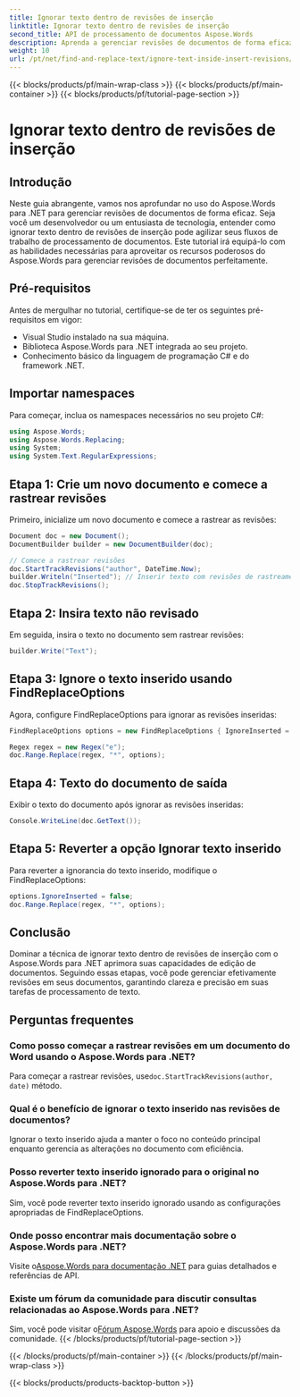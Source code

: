 ```yaml
---
title: Ignorar texto dentro de revisões de inserção
linktitle: Ignorar texto dentro de revisões de inserção
second_title: API de processamento de documentos Aspose.Words
description: Aprenda a gerenciar revisões de documentos de forma eficaz com o Aspose.Words para .NET. Descubra técnicas para ignorar texto dentro de revisões de inserção para edição simplificada.
weight: 10
url: /pt/net/find-and-replace-text/ignore-text-inside-insert-revisions/
---
```


{{< blocks/products/pf/main-wrap-class >}}
{{< blocks/products/pf/main-container >}}
{{< blocks/products/pf/tutorial-page-section >}}

# Ignorar texto dentro de revisões de inserção

## Introdução

Neste guia abrangente, vamos nos aprofundar no uso do Aspose.Words para .NET para gerenciar revisões de documentos de forma eficaz. Seja você um desenvolvedor ou um entusiasta de tecnologia, entender como ignorar texto dentro de revisões de inserção pode agilizar seus fluxos de trabalho de processamento de documentos. Este tutorial irá equipá-lo com as habilidades necessárias para aproveitar os recursos poderosos do Aspose.Words para gerenciar revisões de documentos perfeitamente.

## Pré-requisitos

Antes de mergulhar no tutorial, certifique-se de ter os seguintes pré-requisitos em vigor:
- Visual Studio instalado na sua máquina.
- Biblioteca Aspose.Words para .NET integrada ao seu projeto.
- Conhecimento básico da linguagem de programação C# e do framework .NET.

## Importar namespaces

Para começar, inclua os namespaces necessários no seu projeto C#:
```csharp
using Aspose.Words;
using Aspose.Words.Replacing;
using System;
using System.Text.RegularExpressions;
```

## Etapa 1: Crie um novo documento e comece a rastrear revisões

Primeiro, inicialize um novo documento e comece a rastrear as revisões:
```csharp
Document doc = new Document();
DocumentBuilder builder = new DocumentBuilder(doc);

// Comece a rastrear revisões
doc.StartTrackRevisions("author", DateTime.Now);
builder.Writeln("Inserted"); // Inserir texto com revisões de rastreamento
doc.StopTrackRevisions();
```

## Etapa 2: Insira texto não revisado

Em seguida, insira o texto no documento sem rastrear revisões:
```csharp
builder.Write("Text");
```

## Etapa 3: Ignore o texto inserido usando FindReplaceOptions

Agora, configure FindReplaceOptions para ignorar as revisões inseridas:
```csharp
FindReplaceOptions options = new FindReplaceOptions { IgnoreInserted = true };

Regex regex = new Regex("e");
doc.Range.Replace(regex, "*", options);
```

## Etapa 4: Texto do documento de saída

Exibir o texto do documento após ignorar as revisões inseridas:
```csharp
Console.WriteLine(doc.GetText());
```

## Etapa 5: Reverter a opção Ignorar texto inserido

Para reverter a ignorancia do texto inserido, modifique o FindReplaceOptions:
```csharp
options.IgnoreInserted = false;
doc.Range.Replace(regex, "*", options);
```

## Conclusão

Dominar a técnica de ignorar texto dentro de revisões de inserção com o Aspose.Words para .NET aprimora suas capacidades de edição de documentos. Seguindo essas etapas, você pode gerenciar efetivamente revisões em seus documentos, garantindo clareza e precisão em suas tarefas de processamento de texto.

## Perguntas frequentes

### Como posso começar a rastrear revisões em um documento do Word usando o Aspose.Words para .NET?
 Para começar a rastrear revisões, use`doc.StartTrackRevisions(author, date)` método.

### Qual é o benefício de ignorar o texto inserido nas revisões de documentos?
Ignorar o texto inserido ajuda a manter o foco no conteúdo principal enquanto gerencia as alterações no documento com eficiência.

### Posso reverter texto inserido ignorado para o original no Aspose.Words para .NET?
Sim, você pode reverter texto inserido ignorado usando as configurações apropriadas de FindReplaceOptions.

### Onde posso encontrar mais documentação sobre o Aspose.Words para .NET?
 Visite o[Aspose.Words para documentação .NET](https://reference.aspose.com/words/net/) para guias detalhados e referências de API.

### Existe um fórum da comunidade para discutir consultas relacionadas ao Aspose.Words para .NET?
 Sim, você pode visitar o[Fórum Aspose.Words](https://forum.aspose.com/c/words/8) para apoio e discussões da comunidade.
{{< /blocks/products/pf/tutorial-page-section >}}

{{< /blocks/products/pf/main-container >}}
{{< /blocks/products/pf/main-wrap-class >}}

{{< blocks/products/products-backtop-button >}}
